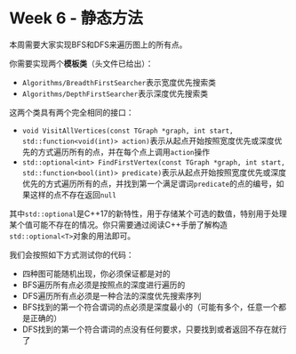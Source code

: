 # Week 6 - 静态方法

本周需要大家实现BFS和DFS来遍历图上的所有点。

你需要实现两个**模板类**（头文件已给出）：

- `Algorithms/BreadthFirstSearcher`表示宽度优先搜索类
- `Algorithms/DepthFirstSearcher`表示深度优先搜索类

这两个类具有两个完全相同的接口：

- `void VisitAllVertices(const TGraph *graph, int start, std::function<void(int)> action)`表示从起点开始按照宽度优先或深度优先的方式遍历所有的点，并在每个点上调用`action`操作
- `std::optional<int> FindFirstVertex(const TGraph *graph, int start, std::function<bool(int)> predicate)`表示从起点开始按照宽度优先或深度优先的方式遍历所有的点，并找到第一个满足谓词`predicate`的点的编号，如果这样的点不存在返回`null`

其中`std::optional`是C++17的新特性，用于存储某个可选的数值，特别用于处理某个值可能不存在的情况。你只需要通过阅读C++手册了解构造`std::optional<T>`对象的用法即可。

我们会按照如下方式测试你的代码：

- 四种图可能随机出现，你必须保证都是对的
- BFS遍历所有点必须是按照点的深度进行遍历的
- DFS遍历所有点必须是一种合法的深度优先搜索序列
- BFS找到的第一个符合谓词的点必须是深度最小的（可能有多个，任意一个都是正确的）
- DFS找到的第一个符合谓词的点没有任何要求，只要找到或者返回不存在就行了
